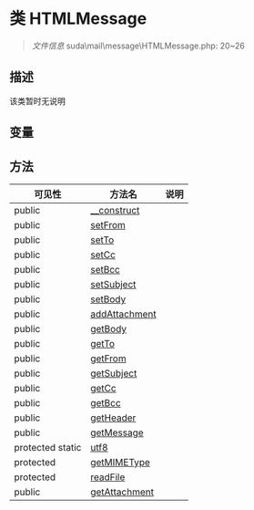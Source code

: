#  类 HTMLMessage

> *文件信息* suda\mail\message\HTMLMessage.php: 20~26



## 描述

该类暂时无说明


## 变量


## 方法


| 可见性 | 方法名 | 说明 |
|--------|-------|------|
| public |[__construct](HTMLMessage/__construct.md) |  |
| public |[setFrom](HTMLMessage/setFrom.md) |  |
| public |[setTo](HTMLMessage/setTo.md) |  |
| public |[setCc](HTMLMessage/setCc.md) |  |
| public |[setBcc](HTMLMessage/setBcc.md) |  |
| public |[setSubject](HTMLMessage/setSubject.md) |  |
| public |[setBody](HTMLMessage/setBody.md) |  |
| public |[addAttachment](HTMLMessage/addAttachment.md) |  |
| public |[getBody](HTMLMessage/getBody.md) |  |
| public |[getTo](HTMLMessage/getTo.md) |  |
| public |[getFrom](HTMLMessage/getFrom.md) |  |
| public |[getSubject](HTMLMessage/getSubject.md) |  |
| public |[getCc](HTMLMessage/getCc.md) |  |
| public |[getBcc](HTMLMessage/getBcc.md) |  |
| public |[getHeader](HTMLMessage/getHeader.md) |  |
| public |[getMessage](HTMLMessage/getMessage.md) |  |
| protected static|[utf8](HTMLMessage/utf8.md) |  |
| protected |[getMIMEType](HTMLMessage/getMIMEType.md) |  |
| protected |[readFile](HTMLMessage/readFile.md) |  |
| public |[getAttachment](HTMLMessage/getAttachment.md) |  |
